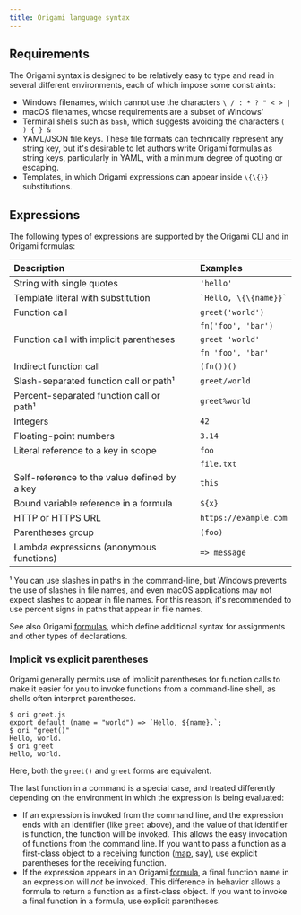 ```yaml
---
title: Origami language syntax
---
```


## Requirements

The Origami syntax is designed to be relatively easy to type and read in several different environments, each of which impose some constraints:

- Windows filenames, which cannot use the characters `\ / : * ? " < > |`
- macOS filenames, whose requirements are a subset of Windows'
- Terminal shells such as `bash`, which suggests avoiding the characters `( ) { } &`
- YAML/JSON file keys. These file formats can technically represent any string key, but it's desirable to let authors write Origami formulas as string keys, particularly in YAML, with a minimum degree of quoting or escaping.
- Templates, in which Origami expressions can appear inside `\{\{}}` substitutions.

## Expressions

The following types of expressions are supported by the Origami CLI and in Origami formulas:

| Description                                  |              | Examples                  |
| :------------------------------------------- | ------------ | :------------------------ |
| String with single quotes                    | &nbsp;&nbsp; | `'hello'`                 |
| Template literal with substitution           |              | `` `Hello, \{\{name}}` `` |
| Function call                                |              | `greet('world')`          |
|                                              |              | `fn('foo', 'bar')`        |
| Function call with implicit parentheses      |              | `greet 'world'`           |
|                                              |              | `fn 'foo', 'bar'`         |
| Indirect function call                       |              | `(fn())()`                |
| Slash-separated function call or path¹       |              | `greet/world`             |
| Percent-separated function call or path¹     |              | `greet%world`             |
| Integers                                     |              | `42`                      |
| Floating-point numbers                       |              | `3.14`                    |
| Literal reference to a key in scope          |              | `foo`                     |
|                                              |              | `file.txt`                |
| Self-reference to the value defined by a key |              | `this`                    |
| Bound variable reference in a formula        |              | `${x}`                    |
| HTTP or HTTPS URL                            |              | `https://example.com`     |
| Parentheses group                            |              | `(foo)`                   |
| Lambda expressions (anonymous functions)     |              | `=> message`              |

¹ You can use slashes in paths in the command-line, but Windows prevents the use of slashes in file names, and even macOS applications may not expect slashes to appear in file names. For this reason, it's recommended to use percent signs in paths that appear in file names.

See also Origami [formulas](/framework/formulas.html), which define additional syntax for assignments and other types of declarations.

### Implicit vs explicit parentheses

Origami generally permits use of implicit parentheses for function calls to make it easier for you to invoke functions from a command-line shell, as shells often interpret parentheses.

```console
$ ori greet.js
export default (name = "world") => `Hello, ${name}.`;
$ ori "greet()"
Hello, world.
$ ori greet
Hello, world.
```

Here, both the `greet()` and `greet` forms are equivalent.

The last function in a command is a special case, and treated differently depending on the environment in which the expression is being evaluated:

- If an expression is invoked from the command line, and the expression ends with an identifier (like `greet` above), and the value of that identifier is function, the function will be invoked. This allows the easy invocation of functions from the command line. If you want to pass a function as a first-class object to a receiving function ([map](#map), say), use explicit parentheses for the receiving function.
- If the expression appears in an Origami [formula](/framework/Formula.html), a final function name in an expression will _not_ be invoked. This difference in behavior allows a formula to return a function as a first-class object. If you want to invoke a final function in a formula, use explicit parentheses.
